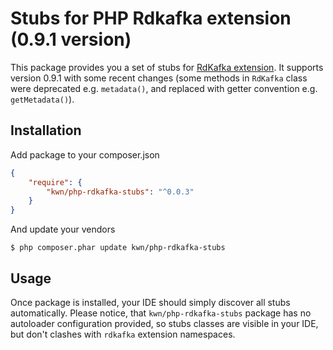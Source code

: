 # Stubs for PHP Rdkafka extension (0.9.1 version)

This package provides you a set of stubs for [RdKafka extension](https://github.com/arnaud-lb/php-rdkafka). 
It supports version 0.9.1 with some recent changes (some methods in `RdKafka` class were deprecated e.g. `metadata()`, and 
replaced with getter convention e.g. `getMetadata()`).

## Installation

Add package to your composer.json

```json
{
    "require": {
        "kwn/php-rdkafka-stubs": "^0.0.3"
    }
}
```

And update your vendors

```
$ php composer.phar update kwn/php-rdkafka-stubs
```

## Usage

Once package is installed, your IDE should simply discover all stubs automatically. Please notice, that `kwn/php-rdkafka-stubs`
package has no autoloader configuration provided, so stubs classes are visible in your IDE, but don't clashes with `rdkafka`
extension namespaces.
